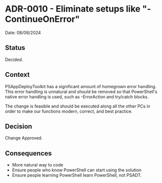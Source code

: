 # ADR-0010 - Eliminate setups like "-ContinueOnError"

Date: 08/08/2024

## Status

Decided.

## Context

PSAppDeployToolkit has a significant amount of homegrown error handling. This error handling is unnatural and should be removed so that PowerShell's native error handling is used, such as -ErrorAction and try/catch blocks.


The change is feasible and should be executed along all the other PCs in order to make our functions modern, correct, and best practice.

## Decision

Change Approved.

## Consequences

- More natural way to code
- Ensure people who know PowerShell can start using the solution
- Ensure people learning PowerShell learn PowerShell, not PSADT.
